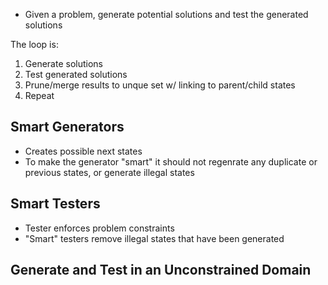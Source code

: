 
- Given a problem, generate potential solutions and test the generated solutions

The loop is:

1) Generate solutions
2) Test generated solutions
3) Prune/merge results to unque set w/ linking to parent/child states
4) Repeat

## Smart Generators

- Creates possible next states
- To make the generator "smart" it should not regenrate any duplicate or previous states, or generate illegal states

## Smart Testers

- Tester enforces problem constraints
- "Smart" testers remove illegal states that have been generated

## Generate and Test in an Unconstrained Domain
